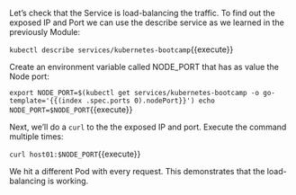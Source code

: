 Let’s check that the Service is load-balancing the traffic. To find out the exposed IP and Port we can use the describe service as we learned in the previously Module:

`kubectl describe services/kubernetes-bootcamp`{{execute}}

Create an environment variable called NODE_PORT that has as value the Node port:

`export NODE_PORT=$(kubectl get services/kubernetes-bootcamp -o go-template='{{(index .spec.ports 0).nodePort}}')
echo NODE_PORT=$NODE_PORT`{{execute}}

Next, we’ll do a `curl` to the the exposed IP and port. Execute the command multiple times:

`curl host01:$NODE_PORT`{{execute}}

We hit a different Pod with every request. This demonstrates that the load-balancing is working.